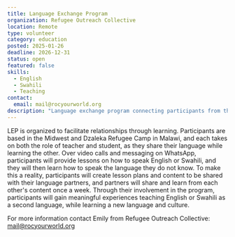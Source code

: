 ```yaml
---
title: Language Exchange Program
organization: Refugee Outreach Collective
location: Remote
type: volunteer
category: education
posted: 2025-01-26
deadline: 2026-12-31
status: open
featured: false
skills:
  - English
  - Swahili
  - Teaching
contact:
  email: mail@rocyourworld.org
description: "Language exchange program connecting participants from the Midwest with Dzaleka Refugee Camp in Malawi."
---
```


LEP is organized to facilitate relationships through learning. Participants are based in the Midwest and Dzaleka Refugee Camp in Malawi, and each takes on both the role of teacher and student, as they share their language while learning the other. Over video calls and messaging on WhatsApp, participants will provide lessons on how to speak English or Swahili, and they will then learn how to speak the language they do not know. To make this a reality, participants will create lesson plans and content to be shared with their language partners, and partners will share and learn from each other's content once a week. Through their involvement in the program, participants will gain meaningful experiences teaching English or Swahili as a second language, while learning a new language and culture.

For more information contact Emily from Refugee Outreach Collective: mail@rocyourworld.org
